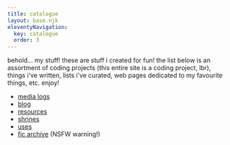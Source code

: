 ```yaml
---
title: catalogue
layout: base.njk
eleventyNavigation:
  key: catalogue
  order: 3
---
```


behold... my stuff! these are stuff i created for fun! the list below is an assortment of coding projects (this entire site is a coding project, lbr), things i've written, lists i've curated, web pages dedicated to my favourite things, etc. enjoy!

- [media logs](/logs)
- [blog](/blog)
- [resources](/resources)
- [shrines](/shrines)
- [uses](/uses)
- [fic archive](https://symmetras.neocities.org/) (NSFW warning!)